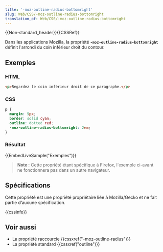 ```yaml
---
title: '-moz-outline-radius-bottomright'
slug: Web/CSS/-moz-outline-radius-bottomright
translation_of: Web/CSS/-moz-outline-radius-bottomright
---
```

{{Non-standard_header}}{{CSSRef}}

Dans les applications Mozilla, la propriété **`-moz-outline-radius-bottomright`** définit l'arrondi du coin inférieur droit du contour.

## Exemples

### HTML

```html
<p>Regardez le coin inférieur droit de ce paragraphe.</p>
```

### CSS

```css
p {
  margin: 5px;
  border: solid cyan;
  outline: dotted red;
  -moz-outline-radius-bottomright: 2em;
}
```

### Résultat

{{EmbedLiveSample("Exemples")}}

> **Note :** Cette propriété étant spécifique à Firefox, l'exemple ci-avant ne fonctionnera pas dans un autre navigateur.

## Spécifications

Cette propriété est une propriété propriétaire liée à Mozilla/Gecko et ne fait partie d'aucune spécification.

{{cssinfo}}

## Voir aussi

- La propriété raccourcie {{cssxref("-moz-outline-radius")}}
- La propriété standard {{cssxref("outline")}}
